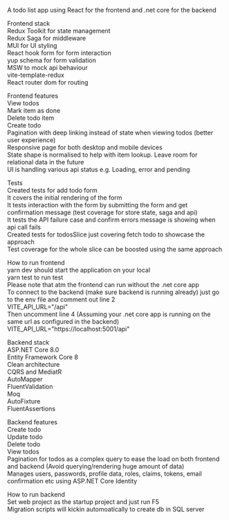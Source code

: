 A todo list app using React for the frontend and .net core for the backend

Frontend stack\
Redux Toolkit for state management\
Redux Saga for middleware\
MUI for UI styling\
React hook form for form interaction\
yup schema for form validation\
MSW to mock api behaviour\
vite-template-redux\
React router dom for routing

Frontend features\
View todos\
Mark item as done\
Delete todo item\
Create todo\
Pagination with deep linking instead of state when viewing todos (better user experience)\
Responsive page for both desktop and mobile devices\
State shape is normalised to help with item lookup. Leave room for relational data in the future\
UI is handling various api status e.g. Loading, error and pending 

Tests\
Created tests for add todo form\
It covers the initial rendering of the form\
It tests interaction with the form by submitting the form and get confirmation message (test coverage for store state, saga and api)\
It tests the API failure case and confirm errors message is showing when api call fails\
Created tests for todosSlice just covering fetch todo to showcase the approach\
Test coverage for the whole slice can be boosted using the same approach

How to run frontend\
yarn dev should start the application on your local\
yarn test to run test\
Please note that atm the frontend can run without the .net core app\
To connect to the backend (make sure backend is running already) just go to the env file and comment out line 2\
VITE_API_URL="/api"\
Then uncomment line 4 (Assuming your .net core app is running on the same url as configured in the backend)\
VITE_API_URL="https://localhost:5001/api"

Backend stack\
ASP.NET Core 8.0\
Entity Framework Core 8\
Clean architecture \
CQRS and MediatR\
AutoMapper\
FluentValidation\
Moq \
AutoFixture \
FluentAssertions

Backend features\
Create todo\
Update todo\
Delete todo\
View todos\
Pagination for todos as a complex query to ease the load on both frontend and backend (Avoid querying/rendering huge amount of data)\
Manages users, passwords, profile data, roles, claims, tokens, email confirmation etc using ASP.NET Core Identity

How to run backend\
Set web project as the startup project and just run F5\
Migration scripts will kickin automoatically to create db in SQL server



